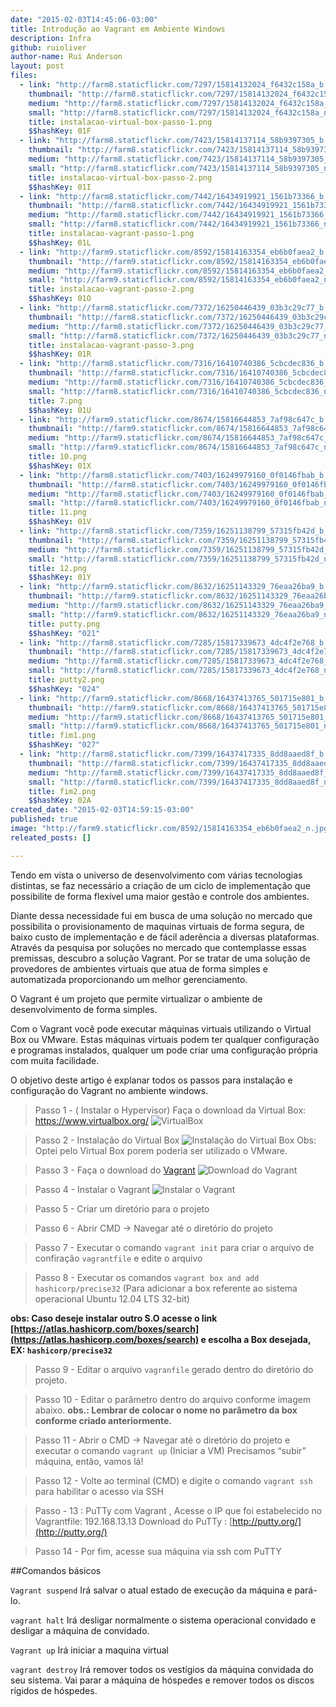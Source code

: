 ```yaml
---
date: "2015-02-03T14:45:06-03:00"
title: Introdução ao Vagrant em Ambiente Windows
description: Infra
github: ruioliver
author-name: Rui Anderson
layout: post
files:
  - link: "http://farm8.staticflickr.com/7297/15814132024_f6432c158a_b.jpg"
    thumbnail: "http://farm8.staticflickr.com/7297/15814132024_f6432c158a_t.jpg"
    medium: "http://farm8.staticflickr.com/7297/15814132024_f6432c158a_z.jpg"
    small: "http://farm8.staticflickr.com/7297/15814132024_f6432c158a_n.jpg"
    title: instalacao-virtual-box-passo-1.png
    $$hashKey: 01F
  - link: "http://farm8.staticflickr.com/7423/15814137114_58b9397305_b.jpg"
    thumbnail: "http://farm8.staticflickr.com/7423/15814137114_58b9397305_t.jpg"
    medium: "http://farm8.staticflickr.com/7423/15814137114_58b9397305_z.jpg"
    small: "http://farm8.staticflickr.com/7423/15814137114_58b9397305_n.jpg"
    title: instalacao-virtual-box-passo-2.png
    $$hashKey: 01I
  - link: "http://farm8.staticflickr.com/7442/16434919921_1561b73366_b.jpg"
    thumbnail: "http://farm8.staticflickr.com/7442/16434919921_1561b73366_t.jpg"
    medium: "http://farm8.staticflickr.com/7442/16434919921_1561b73366_z.jpg"
    small: "http://farm8.staticflickr.com/7442/16434919921_1561b73366_n.jpg"
    title: instalacao-vagrant-passo-1.png
    $$hashKey: 01L
  - link: "http://farm9.staticflickr.com/8592/15814163354_eb6b0faea2_b.jpg"
    thumbnail: "http://farm9.staticflickr.com/8592/15814163354_eb6b0faea2_t.jpg"
    medium: "http://farm9.staticflickr.com/8592/15814163354_eb6b0faea2_z.jpg"
    small: "http://farm9.staticflickr.com/8592/15814163354_eb6b0faea2_n.jpg"
    title: instalacao-vagrant-passo-2.png
    $$hashKey: 01O
  - link: "http://farm8.staticflickr.com/7372/16250446439_03b3c29c77_b.jpg"
    thumbnail: "http://farm8.staticflickr.com/7372/16250446439_03b3c29c77_t.jpg"
    medium: "http://farm8.staticflickr.com/7372/16250446439_03b3c29c77_z.jpg"
    small: "http://farm8.staticflickr.com/7372/16250446439_03b3c29c77_n.jpg"
    title: instalacao-vagrant-passo-3.png
    $$hashKey: 01R
  - link: "http://farm8.staticflickr.com/7316/16410740386_5cbcdec836_b.jpg"
    thumbnail: "http://farm8.staticflickr.com/7316/16410740386_5cbcdec836_t.jpg"
    medium: "http://farm8.staticflickr.com/7316/16410740386_5cbcdec836_z.jpg"
    small: "http://farm8.staticflickr.com/7316/16410740386_5cbcdec836_n.jpg"
    title: 7.png
    $$hashKey: 01U
  - link: "http://farm9.staticflickr.com/8674/15816644853_7af98c647c_b.jpg"
    thumbnail: "http://farm9.staticflickr.com/8674/15816644853_7af98c647c_t.jpg"
    medium: "http://farm9.staticflickr.com/8674/15816644853_7af98c647c_z.jpg"
    small: "http://farm9.staticflickr.com/8674/15816644853_7af98c647c_n.jpg"
    title: 10.png
    $$hashKey: 01X
  - link: "http://farm8.staticflickr.com/7403/16249979160_0f0146fbab_b.jpg"
    thumbnail: "http://farm8.staticflickr.com/7403/16249979160_0f0146fbab_t.jpg"
    medium: "http://farm8.staticflickr.com/7403/16249979160_0f0146fbab_z.jpg"
    small: "http://farm8.staticflickr.com/7403/16249979160_0f0146fbab_n.jpg"
    title: 11.png
    $$hashKey: 01V
  - link: "http://farm8.staticflickr.com/7359/16251138799_57315fb42d_b.jpg"
    thumbnail: "http://farm8.staticflickr.com/7359/16251138799_57315fb42d_t.jpg"
    medium: "http://farm8.staticflickr.com/7359/16251138799_57315fb42d_z.jpg"
    small: "http://farm8.staticflickr.com/7359/16251138799_57315fb42d_n.jpg"
    title: 12.png
    $$hashKey: 01Y
  - link: "http://farm9.staticflickr.com/8632/16251143329_76eaa26ba9_b.jpg"
    thumbnail: "http://farm9.staticflickr.com/8632/16251143329_76eaa26ba9_t.jpg"
    medium: "http://farm9.staticflickr.com/8632/16251143329_76eaa26ba9_z.jpg"
    small: "http://farm9.staticflickr.com/8632/16251143329_76eaa26ba9_n.jpg"
    title: putty.png
    $$hashKey: "021"
  - link: "http://farm8.staticflickr.com/7285/15817339673_4dc4f2e768_b.jpg"
    thumbnail: "http://farm8.staticflickr.com/7285/15817339673_4dc4f2e768_t.jpg"
    medium: "http://farm8.staticflickr.com/7285/15817339673_4dc4f2e768_z.jpg"
    small: "http://farm8.staticflickr.com/7285/15817339673_4dc4f2e768_n.jpg"
    title: putty2.png
    $$hashKey: "024"
  - link: "http://farm9.staticflickr.com/8668/16437413765_501715e801_b.jpg"
    thumbnail: "http://farm9.staticflickr.com/8668/16437413765_501715e801_t.jpg"
    medium: "http://farm9.staticflickr.com/8668/16437413765_501715e801_z.jpg"
    small: "http://farm9.staticflickr.com/8668/16437413765_501715e801_n.jpg"
    title: fim1.png
    $$hashKey: "027"
  - link: "http://farm8.staticflickr.com/7399/16437417335_8dd8aaed8f_b.jpg"
    thumbnail: "http://farm8.staticflickr.com/7399/16437417335_8dd8aaed8f_t.jpg"
    medium: "http://farm8.staticflickr.com/7399/16437417335_8dd8aaed8f_z.jpg"
    small: "http://farm8.staticflickr.com/7399/16437417335_8dd8aaed8f_n.jpg"
    title: fim2.png
    $$hashKey: 02A
created_date: "2015-02-03T14:59:15-03:00"
published: true
image: "http://farm9.staticflickr.com/8592/15814163354_eb6b0faea2_n.jpg"
releated_posts: []

---
```



Tendo em vista o universo de desenvolvimento com várias tecnologias distintas, se faz necessário a criação de um ciclo de implementação que possibilite de forma flexível uma maior gestão e controle dos ambientes.
 
Diante dessa necessidade fui em busca de uma solução no mercado que possibilita o provisionamento de maquinas virtuais de forma segura, de baixo custo de implementação e de fácil aderência a diversas plataformas.  Através da pesquisa por soluções no mercado que contemplasse essas premissas, descubro a solução Vagrant. Por se tratar de uma solução de provedores de ambientes virtuais que atua de forma simples e automatizada proporcionando um melhor gerenciamento.

O Vagrant é um projeto que permite virtualizar o ambiente de desenvolvimento de forma simples.
 
Com o Vagrant você pode executar máquinas virtuais utilizando o Virtual Box ou VMware. Estas máquinas virtuais podem ter qualquer configuração e programas instalados, qualquer um pode criar uma configuração própria com muita facilidade.
 
O objetivo deste artigo é explanar todos os passos para instalação e configuração do Vagrant no ambiente windows.

>Passo 1 - ( Instalar o Hypervisor)
Faça o download da Virtual Box:  https://www.virtualbox.org/
![VirtualBox](http://farm8.staticflickr.com/7297/15814132024_f6432c158a_b.jpg)

>Passo 2 - Instalação do Virtual Box
![Instalação do Virtual Box](http://farm8.staticflickr.com/7423/15814137114_58b9397305_b.jpg)
Obs: Optei pelo Virtual Box porem poderia ser utilizado o VMware.

>Passo 3 - Faça o download do [Vagrant](http://downloads.vagrantup.com/)
![Download do Vagrant](http://farm8.staticflickr.com/7442/16434919921_1561b73366_b.jpg)

>Passo 4 - Instalar o Vagrant
![Instalar o Vagrant](http://farm9.staticflickr.com/8592/15814163354_eb6b0faea2_b.jpg)

>Passo 5 - Criar um diretório para o projeto

>Passo 6 - Abrir CMD → Navegar até o diretório do projeto

>Passo 7 - Executar o comando ``vagrant init`` para criar o arquivo de confiração `vagrantfile` e edite o arquivo

>Passo 8 - Executar os comandos ``vagrant box and add hashicorp/precise32`` (Para adicionar a box referente ao sistema operacional Ubuntu 12.04 LTS 32-bit)

**obs: Caso deseje instalar outro S.O acesse o link [https://atlas.hashicorp.com/boxes/search](https://atlas.hashicorp.com/boxes/search) e escolha a Box desejada, EX: ``hashicorp/precise32``**

> Passo 9 - Editar o arquivo `vagranfile` gerado dentro do diretório do projeto.

>Passo  10 - Editar o parâmetro dentro do arquivo conforme imagem abaixo.
**obs.: Lembrar de colocar o nome no parâmetro da box conforme criado anteriormente.**

>Passo 11 - Abrir o CMD → Navegar até o diretório do projeto  e executar o 
comando ```vagrant up``` (Iniciar  a VM) Precisamos “subir” máquina, então, vamos lá!

>Passo  12 - Volte ao terminal (CMD) e digite o comando  ```vagrant ssh``` para habilitar o
acesso via SSH

>Passo - 13 : PuTTy com Vagrant ,  Acesse o IP que foi estabelecido no Vagrantfile:  192.168.13.13
Download do PuTTy :  [http://putty.org/](http://putty.org/)

>Passo  14 - Por fim, acesse sua máquina via ssh com PuTTY


##Comandos básicos

```Vagrant suspend``` Irá salvar o atual estado de execução da máquina e pará-lo.

```vagrant halt```   Irá desligar normalmente o sistema operacional convidado e desligar a máquina de convidado.

```Vagrant up```   Irá iniciar a maquina virtual

```vagrant destroy``` Irá remover todos os vestígios da máquina convidada do seu sistema. Vai parar a máquina de hóspedes  e remover todos os discos rígidos de hóspedes.



